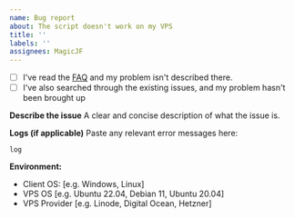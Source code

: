 ```yaml
---
name: Bug report
about: The script doesn't work on my VPS
title: ''
labels: ''
assignees: MagicJF
---
```


- [ ] I've read the [FAQ](https://github.com/MagicJF/ansible-easy-vpn/blob/main/FAQ.md) and my problem isn't described there.
- [ ] I've also searched through the existing issues, and my problem hasn't been brought up

**Describe the issue**
A clear and concise description of what the issue is.

**Logs (if applicable)**
Paste any relevant error messages here:

```
log
```

**Environment:**

- Client OS: [e.g. Windows, Linux]
- VPS OS [e.g. Ubuntu 22.04, Debian 11, Ubuntu 20.04]
- VPS Provider [e.g. Linode, Digital Ocean, Hetzner]
